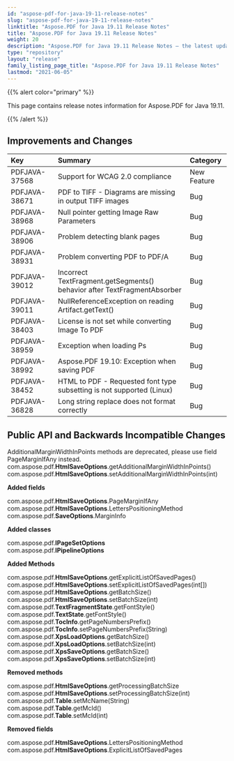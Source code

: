```yaml
---
id: "aspose-pdf-for-java-19-11-release-notes"
slug: "aspose-pdf-for-java-19-11-release-notes"
linktitle: "Aspose.PDF for Java 19.11 Release Notes"
title: "Aspose.PDF for Java 19.11 Release Notes"
weight: 20
description: "Aspose.PDF for Java 19.11 Release Notes – the latest updates and fixes."
type: "repository"
layout: "release"
family_listing_page_title: "Aspose.PDF for Java 19.11 Release Notes"
lastmod: "2021-06-05"
---
```


{{% alert color="primary" %}}

This page contains release notes information for Aspose.PDF for Java 19.11.

{{% /alert %}}
## **Improvements and Changes**

|**Key**|**Summary**|**Category**|
| :- | :- | :- |
|PDFJAVA-37568|Support for WCAG 2.0 compliance|New Feature|
|PDFJAVA-38671    |PDF to TIFF - Diagrams are missing in output TIFF images|Bug|
|PDFJAVA-38968|Null pointer getting Image Raw Parameters|Bug|
|PDFJAVA-38906|Problem detecting blank pages|Bug|
|PDFJAVA-38931|Problem converting PDF to PDF/A|Bug|
|PDFJAVA-39012|Incorrect TextFragment.getSegments() behavior after TextFragmentAbsorber|Bug|
|PDFJAVA-39011|NullReferenceException on reading Artifact.getText()|Bug|
|PDFJAVA-38403|License is not set while converting Image To PDF|Bug|
|PDFJAVA-38959|Exception when loading Ps|Bug|
|PDFJAVA-38992   |Aspose.PDF 19.10: Exception when saving PDF|Bug|
|PDFJAVA-38452|HTML to PDF - Requested font type subsetting is not supported (Linux)|Bug|
|PDFJAVA-36828|Long string replace does not format correctly|Bug|
## **Public API and Backwards Incompatible Changes**
AdditionalMarginWidthInPoints methods are deprecated, please use field PageMarginIfAny instead.
com.aspose.pdf.**HtmlSaveOptions**.getAdditionalMarginWidthInPoints()
com.aspose.pdf.**HtmlSaveOptions**.setAdditionalMarginWidthInPoints(int)

**Added fields**

com.aspose.pdf.**HtmlSaveOptions**.PageMarginIfAny  
com.aspose.pdf.**HtmlSaveOptions**.LettersPositioningMethod  
com.aspose.pdf.**SaveOptions**.MarginInfo  

**Added classes**

com.aspose.pdf.**IPageSetOptions**  
com.aspose.pdf.**IPipelineOptions**  

**Added Methods** 

com.aspose.pdf.**HtmlSaveOptions**.getExplicitListOfSavedPages()  
com.aspose.pdf.**HtmlSaveOptions**.setExplicitListOfSavedPages(int[])  
com.aspose.pdf.**HtmlSaveOptions**.getBatchSize()  
com.aspose.pdf.**HtmlSaveOptions**.setBatchSize(int)  
com.aspose.pdf.**TextFragmentState**.getFontStyle()  
com.aspose.pdf.**TextState**.getFontStyle()  
com.aspose.pdf.**TocInfo**.getPageNumbersPrefix()  
com.aspose.pdf.**TocInfo**.setPageNumbersPrefix(String)  
com.aspose.pdf.**XpsLoadOptions**.getBatchSize()  
com.aspose.pdf.**XpsLoadOptions**.setBatchSize(int)  
com.aspose.pdf.**XpsSaveOptions**.getBatchSize()  
com.aspose.pdf.**XpsSaveOptions**.setBatchSize(int)  

**Removed methods**

com.aspose.pdf.**HtmlSaveOptions**.getProcessingBatchSize  
com.aspose.pdf.**HtmlSaveOptions**.setProcessingBatchSize(int)  
com.aspose.pdf.**Table**.setMcName(String)  
com.aspose.pdf.**Table**.getMcId()  
com.aspose.pdf.**Table**.setMcId(int)  

**Removed fields**

com.aspose.pdf.**HtmlSaveOptions**.LettersPositioningMethod  
com.aspose.pdf.**HtmlSaveOptions**.ExplicitListOfSavedPages  
